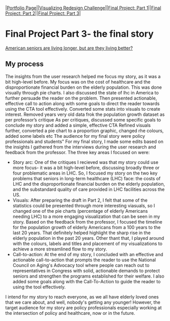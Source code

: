 |[Portfolio Page](https://fmisbah.github.io/Telling-Stories-with-Data/)||[Visualizing Redesign Challenge](https://fmisbah.github.io/Telling-Stories-with-Data/RedesignChallenge)||[Final Project: Part 1](https://fmisbah.github.io/Telling-Stories-with-Data/FinalProject_Part1)||[Final Project: Part 2](https://fmisbah.github.io/Telling-Stories-with-Data/FinalProject_Part2)||[Final Project: Part 3](https://fmisbah.github.io/Telling-Stories-with-Data/FinalProject_Part3)|

# Final Project Part 3- the final story
[American seniors are living longer, but are they living better?](https://carnegiemellon.shorthandstories.com/fmisbah/index.html)

## My process

The insights from the user research helped me focus my story, as it was a bit high-level before. My focus was on the cost of healthcare and the disproportionate financial burden on the elderly population. This was done visually through pie charts. I also discussed the state of lhc in America to further persuade the reader on the problem. Then presented actionable, effective call to action along with some goals to direct the reader towards using the CTA tool effectively.
Converted some stats into visuals to create interest. Removed years very old data frok the population growth dataset as per professor’s critique
As per critiques, discussed some specific goals to conclude my story and added a simple, effective CTA 
Refined visuals further, converted a pie chart to a proportion graphic, changed rhe colours, added some labels etc
The audience for my final story were policy professionals and students"
For my final story, I made some edits based on the insights I gathered from the interviews during the user research and feedback from the professor. The three key areas I focused on were:
- Story arc: One of the critiques I recieved was that my story could use more focus- it was a bit high-level before, discussing broadly three or four problematic areas in LHC. So, I focused my story on the two key problems that seniors in long-term healthcare (LHC) face: the costs of LHC and the disproportionate financial burden on the elderly population, and the substandard quality of care provided in LHC facilities across the US. 
- Visuals: After preparing the draft in Part 2, I felt that some of the statistics could be presented through more interesting viasuals, so I changed one of the pie charts (percentage of elderly Americans needing LHC) to a more engaging visualization that can be seen in my story.
Based on the feedback from the professor, I focused the timeline for the population growth of elderly Americans from a 100 years to the last 20 years. That definitely helped highlight the sharp rise in the elderly population in the past 20 years.
Other thant that, I played around with the colours, labels and titles and placement of my visualizations to achieve a more streamlined flow to my story.
- Call-to-action: At the end of my story, I concluded with an effective and actionable call-to-action that prompts the reader to use the National Council on Aging's Advocacy tool where people can reach out to representatives in Congress with solid, actionable demands to protect seniors and strengthen the programs established for their welfare. I also added some goals along with the Call-To-Action to guide the reader to using the tool effectively.

I intend for my story to reach everyone, as we all have elderly loved ones that we care about, and well, nobody's getting any younger! However, the target audience for my story are policy professionals especially working at the intersection of policy and healthcare, now or in the future.
 

